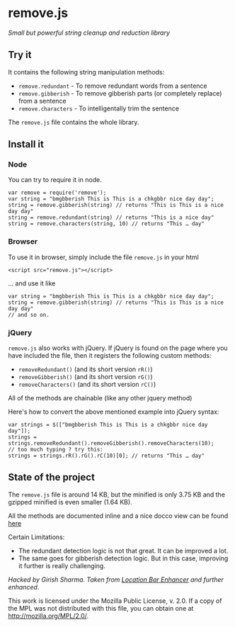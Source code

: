 # remove.js

*Small but powerful string cleanup and reduction library*

## Try it

It contains the following string manipulation methods:

- `remove.redundant` - To remove redundant words from a sentence
- `remove.gibberish` - To remove gibberish parts (or completely replace) from a sentence
- `remove.characters` - To intelligentally trim the sentence

The `remove.js` file contains the whole library.

## Install it

### Node

You can try to require it in node.

    var remove = require('remove');
    var string = "bmgbberish This is This is a chkgbbr nice day day";
    string = remove.gibberish(string) // returns "This is This is a nice day day"
    string = remove.redundant(string) // returns "This is a nice day"
    string = remove.characters(string, 10) // returns "This … day"

### Browser

To use it in browser, simply include the file `remove.js` in your html

    <script src="remove.js"></script>

... and use it like

    var string = "bmgbberish This is This is a chkgbbr nice day day";
    string = remove.gibberish(string) // returns "This is This is a nice day day"
    // and so on.

### jQuery

`remove.js` also works with jQuery. If jQuery is found on the page where you have included the file, then it registers the following custom methods:

- `removeRedundant()` (and its short version `rR()`)
- `removeGibberish()` (and its short version `rG()`)
- `removeCharacters()` (and its short version `rC()`)

All of the methods are chainable (like any other jquery method)

Here's how to convert the above mentioned example into jQuery syntax:

    var strings = $(["bmgbberish This is This is a chkgbbr nice day day"]);
    strings = strings.removeRedundant().removeGibberish().removeCharacters(10);
    // too much typing ? try this:
    strings = strings.rR().rG().rC(10)[0]; // returns "This … day"

## State of the project

The `remove.js` file is around 14 KB, but the minified is only 3.75 KB and the gzipped minified is even smaller (1.64 KB).

All the methods are documented inline and a nice docco view can be found [here](http://scrapmac.github.io/snippets/remove.js/docs/remove.html)

Certain Limitations:

- The redundant detection logic is not that great. It can be improved a lot.
- The same goes for gibberish detection logic. But in this case, improving it further is really challenging.

*Hacked by Girish Sharma. Taken from [Location Bar Enhancer](https://github.com/scrapmac/UIEnhancer) and further enhanced*.

This work is licensed under the Mozilla Public License, v. 2.0. If a copy of the MPL was not distributed with this file, you can obtain one at http://mozilla.org/MPL/2.0/.
